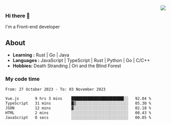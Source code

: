 <img align='right' src="https://github-readme-stats.vercel.app/api?username=strugglebak&show_icons=true">

### Hi there 👋

I'm a Front-end developer

## About

-  **Learning :** Rust | Go | Java
-  **Languages :** JavaScript | TypeScript | Rust | Python | Go | C/C++
-  **Hobbies:** Death Stranding | Ori and the Blind Forest

### My code time

<!--START_SECTION:waka-->

```txt
From: 27 October 2023 - To: 03 November 2023

Vue.js       9 hrs 3 mins    ███████████████████████░░   92.04 %
TypeScript   31 mins         █▒░░░░░░░░░░░░░░░░░░░░░░░   05.30 %
JSON         12 mins         ▓░░░░░░░░░░░░░░░░░░░░░░░░   02.18 %
HTML         2 mins          ░░░░░░░░░░░░░░░░░░░░░░░░░   00.43 %
JavaScript   0 secs          ░░░░░░░░░░░░░░░░░░░░░░░░░   00.05 %
```

<!--END_SECTION:waka-->
